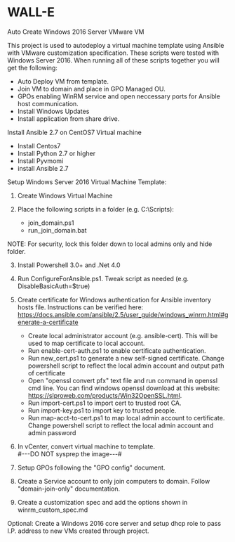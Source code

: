 # WALL-E
Auto Create Windows 2016 Server VMware VM

This project is used to autodeploy a virtual machine template using Ansible with VMware customization specification. These scripts were tested with Windows Server 2016. When running all of these scripts together you will get the following:

  - Auto Deploy VM from template.
  - Join VM to domain and place in GPO Managed OU.
  - GPOs enabling WinRM service and open neccessary ports for Ansible host communication.
  - Install Windows Updates
  - Install application from share drive.
  
Install Ansible 2.7 on CentOS7 Virtual machine
  - Install Centos7
  - Install Python 2.7 or higher
  - Install Pyvmomi
  - install Ansible 2.7

Setup Windows Server 2016 Virtual Machine Template:

1. Create Windows Virtual Machine

2. Place the following scripts in a folder (e.g. C:\Scripts):
   - join_domain.ps1
   - run_join_domain.bat
   
NOTE: For security, lock this folder down to local admins only and hide folder.

3. Install Powershell 3.0+ and .Net 4.0

4. Run ConfigureForAnsible.ps1. Tweak script as needed (e.g. DisableBasicAuth=$true)

5. Create certificate for Windows authentication for Ansible inventory hosts file. Instructions can be verified here:                        https://docs.ansible.com/ansible/2.5/user_guide/windows_winrm.html#generate-a-certificate
   - Create local administrator account (e.g. ansible-cert). This will be used to map certificate to local account.
   - Run enable-cert-auth.ps1 to enable certificate authentication.
   - Run new_cert.ps1 to generate a new self-signed certificate. Change powershell script to reflect the local admin account and output        path of certificate 
   - Open "openssl convert pfx" text file and run command in openssl cmd line. You can find windows openssl download at this website:          https://slproweb.com/products/Win32OpenSSL.html.
   - Run import-cert.ps1 to import cert to trusted root CA.
   - Run import-key.ps1 to import key to trusted people.
   - Run map-acct-to-cert.ps1 to map local admin account to certificate. Change powershell script to reflect the local admin account and      admin password
   
6. In vCenter, convert virtual machine to template.  
   #---DO NOT sysprep the image---#
   
7. Setup GPOs following the "GPO config" document.

8. Create a Service account to only join computers to domain. Follow "domain-join-only" documentation.

9. Create a customization spec and add the options shown in winrm_custom_spec.md

Optional: Create a Windows 2016 core server and setup dhcp role to pass I.P. address to new VMs created through project.
